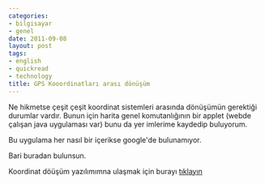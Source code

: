```yaml
---
categories:
- bilgisayar
- genel
date: 2011-09-08
layout: post
tags:
- english
- quickread
- technology
title: GPS Kooordinatları arası dönüşüm
---
```


Ne hikmetse çeşit çeşit koordinat sistemleri arasında dönüşümün gerektiği durumlar vardır. Bunun için harita genel komutanlığının bir applet (webde çalışan java uygulaması var) bunu da yer imlerime kaydedip buluyorum.  
  
Bu uygulama her nasıl bir içerikse google'de bulunamıyor.  
  
Bari buradan bulunsun.  
  
Koordinat döüşüm yazılımımna ulaşmak için burayı [tıklayın](http://www.hgk.msb.gov.tr/hgk/uygulamalar/geoinfo/utmgeoapplet2.html "GPS Koordinatları arası dönüşüm")
